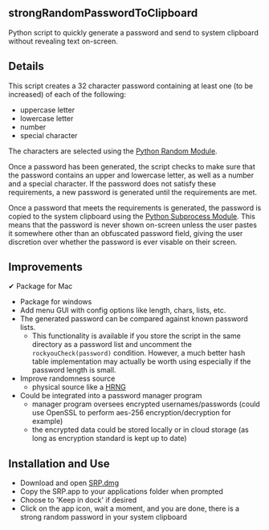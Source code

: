 strongRandomPasswordToClipboard
---
Python script to quickly generate a password and send to system clipboard without revealing text on-screen.

Details
---
This script creates a 32 character password containing at least one (to be increased) of each of the following:
 - uppercase letter
 - lowercase letter
 - number
 - special character

The characters are selected using the [Python Random Module](https://docs.python.org/3/library/random.html).

Once a password has been generated, the script checks to make sure that the password contains an upper and lowercase letter, as well as a number and a special character. If the password does not satisfy these requirements, a new password is generated until the requirements are met.

Once a password that meets the requirements is generated, the password is copied to the system clipboard using the [Python Subprocess Module](https://docs.python.org/3/library/subprocess.html). This means that the password is never shown on-screen unless the user pastes it somewhere other than an obfuscated password field, giving the user discretion over whether the password is ever visable on their screen.

Improvements
---
✔ Package for Mac
- Package for windows
- Add menu GUI with config options like length, chars, lists, etc.
- The generated password can be compared against known password lists.
  - This functionality is available if you store the script in the same directory as a password list and uncomment the `rockyouCheck(password)` condition. However, a much better hash table implementation may actually be worth using especially if the password length is small.
- Improve randomness source
  - physical source like a [HRNG](https://en.wikipedia.org/wiki/Hardware_random_number_generator#:~:text=In%20computing%2C%20a%20hardware%20random,by%20means%20of%20an%20algorithm.)
- Could be integrated into a password manager program
  - manager program oversees encrypted usernames/passwords (could use OpenSSL to perform aes-256 encryption/decryption for example)
  - the encrypted data could be stored locally or in cloud storage (as long as encryption standard is kept up to date)
  
Installation and Use
---
- Download and open [SRP.dmg](dist/SRP.dmg)
- Copy the SRP.app to your applications folder when prompted
- Choose to 'Keep in dock' if desired
- Click on the app icon, wait a moment, and you are done, there is a strong random password in your system clipboard
